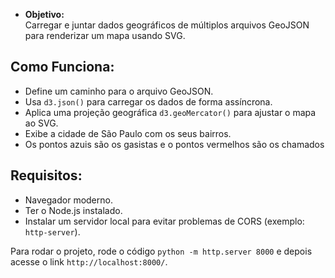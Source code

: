 
- **Objetivo:**  
   Carregar e juntar dados geográficos de múltiplos arquivos GeoJSON para renderizar um mapa usando SVG.
## Como Funciona:

- Define um caminho para o arquivo GeoJSON.
- Usa `d3.json()` para carregar os dados de forma assíncrona.
- Aplica uma projeção geográfica `d3.geoMercator()` para ajustar o mapa ao SVG.
- Exibe a cidade de São Paulo com os seus bairros.
- Os pontos azuis são os gasistas e o pontos vermelhos são os chamados 

## Requisitos:


- Navegador moderno.
- Ter o Node.js instalado.
- Instalar um servidor local para evitar problemas de CORS (exemplo: `http-server`).

Para rodar o projeto, rode o código `python -m http.server 8000` e depois acesse o link `http://localhost:8000/`.